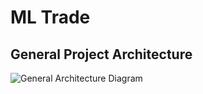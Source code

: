 # ML Trade

## General Project Architecture

![General Architecture Diagram](https://i.imgur.com/i8rJgYU.png)
